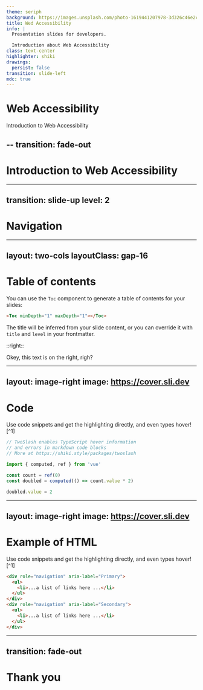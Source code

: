 ```yaml
---
theme: seriph
background: https://images.unsplash.com/photo-1619441207978-3d326c46e2c9?q=80&w=2069&auto=format&fit=crop&ixlib=rb-4.0.3&ixid=M3wxMjA3fDB8MHxwaG90by1wYWdlfHx8fGVufDB8fHx8fA%3D%3D 
title: Wed Accessibility 
info: |
  Presentation slides for developers.

  Introduction about Web Accessibility 
class: text-center
highlighter: shiki
drawings:
  persist: false
transition: slide-left
mdc: true
---
```


# Web Accessibility 


Introduction to Web Accessibility 

--
transition: fade-out
---

# Introduction to Web Accessibility  



---
transition: slide-up
level: 2
---

# Navigation

<Toc v-click minDepth="1" maxDepth="2"></Toc>

---
layout: two-cols
layoutClass: gap-16
---

# Table of contents

You can use the `Toc` component to generate a table of contents for your slides:

```html
<Toc minDepth="1" maxDepth="1"></Toc>
```

The title will be inferred from your slide content, or you can override it with `title` and `level` in your frontmatter.

::right::

Okey, this text is on the right, righ?

---
layout: image-right
image: https://cover.sli.dev
---

# Code

Use code snippets and get the highlighting directly, and even types hover![^1]

```ts {all|5|7|7-8|10|all} twoslash
// TwoSlash enables TypeScript hover information
// and errors in markdown code blocks
// More at https://shiki.style/packages/twoslash

import { computed, ref } from 'vue'

const count = ref(0)
const doubled = computed(() => count.value * 2)

doubled.value = 2
```

---
layout: image-right
image: https://cover.sli.dev
---

# Example of HTML 

Use code snippets and get the highlighting directly, and even types hover![^1]

```html {all|1|3|6|all} twoslash
<div role="navigation" aria-label="Primary">
  <ul>
    <li>...a list of links here ...</li>
  </ul>
</div>
<div role="navigation" aria-label="Secondary">
  <ul>
    <li>...a list of links here ...</li>
  </ul>
</div>
```


---
transition: fade-out
---

# Thank you   
